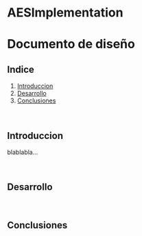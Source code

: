 # AESImplementation

<h1>Documento de diseño</h1>

<h2> Indice </h2>
<ol>
  <li><a href="#intro">Introduccion</a></li>
  <li><a href="#desarrollo">Desarrollo</a></li>
  <li><a href="#conclusion">Conclusiones</a></li>
</ol>

<br />

<h2 id="intro">Introduccion</h2>
<p>blablabla...</p>

<br/>
<h2 id="desarrollo">Desarrollo</h2>

<br />
<h2 id="conclusion">Conclusiones</h2>
